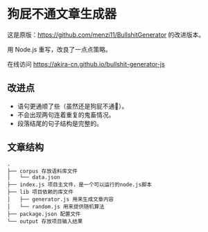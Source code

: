 # 狗屁不通文章生成器

这是原版：https://github.com/menzi11/BullshitGenerator 的改进版本。

用 Node.js 重写，改良了一点点策略。

在线访问 https://akira-cn.github.io/bullshit-generator-js

## 改进点

- 语句更通顺了些（虽然还是狗屁不通🐶）。
- 不会出现两句连着重复的鬼畜情况。
- 段落结尾的句子结构是完整的。





## 文章结构

```
.
├── corpus 存放语料库文件
│   └── data.json
├── index.js 项目主文件，是一个可以运行的node.js脚本
├── lib 项目依赖的库文件
│   ├── generator.js 用来生成文章内容
│   └── random.js 用来提供随机算法
├── package.json 配置文件
└── output 存放项目输入结果

```





